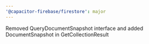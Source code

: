 ```yaml
---
'@capacitor-firebase/firestore': major
---
```


Removed QueryDocumentSnapshot interface and added DocumentSnapshot in GetCollectionResult
